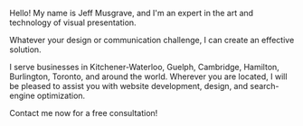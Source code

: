 Hello! My name is Jeff Musgrave, and I'm an expert in the art and technology of visual presentation.

Whatever your design or communication challenge, I can create an effective solution.

I serve businesses in Kitchener-Waterloo, Guelph, Cambridge, Hamilton, Burlington, Toronto, and around the world. Wherever you are located, I will be pleased to assist you with website development, design, and search-engine optimization.

Contact me now for a free consultation!
